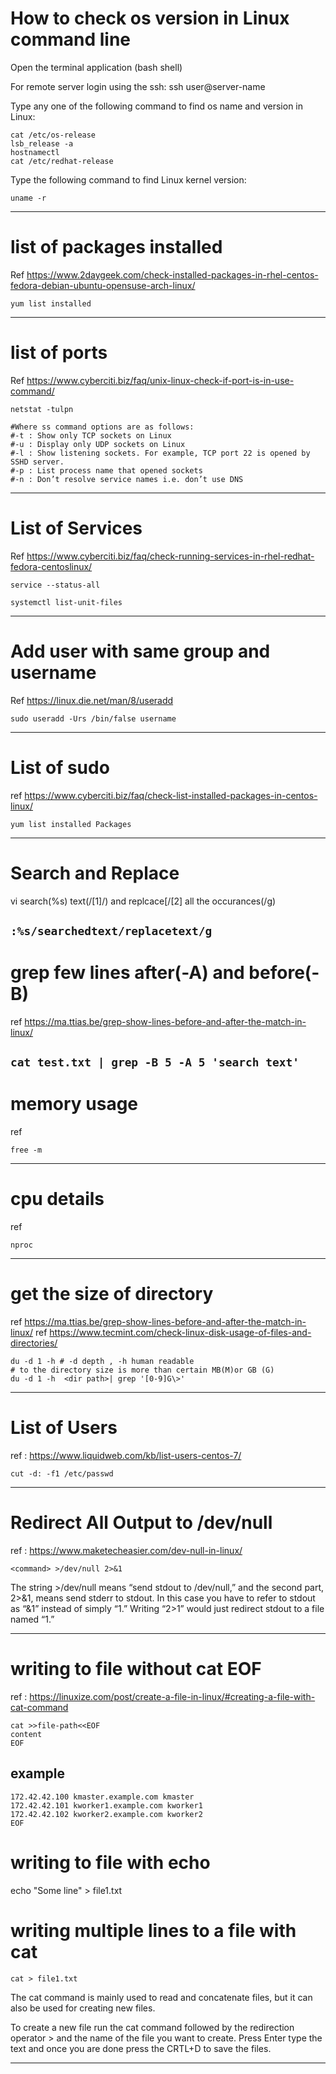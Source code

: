 # How to check os version in Linux command line
Open the terminal application (bash shell)

For remote server login using the ssh: ssh user@server-name

Type any one of the following command to find os name and version in Linux:
```
cat /etc/os-release
lsb_release -a
hostnamectl
cat /etc/redhat-release
```
Type the following command to find Linux kernel version:
```
uname -r
```
-----------------------------------------------------------

# list of packages installed 

Ref https://www.2daygeek.com/check-installed-packages-in-rhel-centos-fedora-debian-ubuntu-opensuse-arch-linux/

```yum list installed```

---------------------------------------------------------------------
# list of ports 

Ref https://www.cyberciti.biz/faq/unix-linux-check-if-port-is-in-use-command/

```netstat -tulpn```
```
#Where ss command options are as follows:
#-t : Show only TCP sockets on Linux
#-u : Display only UDP sockets on Linux
#-l : Show listening sockets. For example, TCP port 22 is opened by SSHD server.
#-p : List process name that opened sockets
#-n : Don’t resolve service names i.e. don’t use DNS
```
----------------------------------------------------------------


# List of Services 

Ref https://www.cyberciti.biz/faq/check-running-services-in-rhel-redhat-fedora-centoslinux/

```
service --status-all

systemctl list-unit-files
```
----------------------------------------------

# Add user with same group and username 

Ref https://linux.die.net/man/8/useradd

```
sudo useradd -Urs /bin/false username
```
----------------------------------------------------------------

# List of sudo 

ref https://www.cyberciti.biz/faq/check-list-installed-packages-in-centos-linux/

```yum list installed Packages```

----------------------------------------------------------------

# Search and Replace
vi search(%s) text(/[1]/) and replcace[/[2] all the occurances(/g)

```:%s/searchedtext/replacetext/g```
----------------------------------------------------------------

# grep few lines after(-A) and before(-B)

ref  https://ma.ttias.be/grep-show-lines-before-and-after-the-match-in-linux/

```cat test.txt | grep -B 5 -A 5 'search text' ```
----------------------------------------------------------------

# memory usage

ref 

```
free -m
```
----------------------------------------------------------------
# cpu details

ref 

```
nproc
```
----------------------------------------------------------------

# get the size of directory

ref  https://ma.ttias.be/grep-show-lines-before-and-after-the-match-in-linux/
ref  https://www.tecmint.com/check-linux-disk-usage-of-files-and-directories/

```
du -d 1 -h # -d depth , -h human readable 
# to the directory size is more than certain MB(M)or GB (G) 
du -d 1 -h  <dir path>| grep '[0-9]G\>'
```
----------------------------------------------------------------

# List of Users

ref : https://www.liquidweb.com/kb/list-users-centos-7/

```cut -d: -f1 /etc/passwd```

-----------------------------------------------------------------


# Redirect All Output to /dev/null

ref : https://www.maketecheasier.com/dev-null-in-linux/

```<command> >/dev/null 2>&1```

The string >/dev/null means “send stdout to /dev/null,” and the second part, 2>&1, means send stderr to stdout. In this case you have to refer to stdout as “&1” instead of simply “1.” Writing “2>1” would just redirect stdout to a file named “1.”

-----------------------------------------------------------------

# writing to file without cat EOF
ref : https://linuxize.com/post/create-a-file-in-linux/#creating-a-file-with-cat-command

```
cat >>file-path<<EOF
content
EOF
```
## example
```cat >>/etc/hosts<<EOF
172.42.42.100 kmaster.example.com kmaster
172.42.42.101 kworker1.example.com kworker1
172.42.42.102 kworker2.example.com kworker2
EOF
```

# writing to file with echo 

echo "Some line" > file1.txt

# writing multiple lines to a file with cat 

```
cat > file1.txt
```

The cat command is mainly used to read and concatenate files, but it can also be used for creating new files.

To create a new file run the cat command followed by the redirection operator > and the name of the file you want to create. Press Enter type the text and once you are done press the CRTL+D to save the files.

-----------------------------------------------------------------
